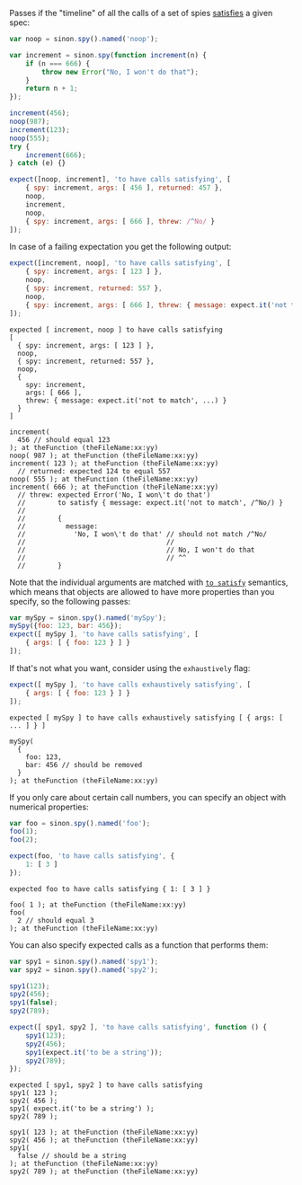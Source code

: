 Passes if the "timeline" of all the calls of a set of spies [satisfies](http://unexpected.js.org/assertions/any/to-satisfy/) a given spec:

```js
var noop = sinon.spy().named('noop');

var increment = sinon.spy(function increment(n) {
    if (n === 666) {
        throw new Error("No, I won't do that");
    }
    return n + 1;
});

increment(456);
noop(987);
increment(123);
noop(555);
try {
    increment(666);
} catch (e) {}

expect([noop, increment], 'to have calls satisfying', [
    { spy: increment, args: [ 456 ], returned: 457 },
    noop,
    increment,
    noop,
    { spy: increment, args: [ 666 ], threw: /^No/ }
]);
```

In case of a failing expectation you get the following output:

```js
expect([increment, noop], 'to have calls satisfying', [
    { spy: increment, args: [ 123 ] },
    noop,
    { spy: increment, returned: 557 },
    noop,
    { spy: increment, args: [ 666 ], threw: { message: expect.it('not to match', /^No/) } }
]);
```

```output
expected [ increment, noop ] to have calls satisfying
[
  { spy: increment, args: [ 123 ] },
  noop,
  { spy: increment, returned: 557 },
  noop,
  {
    spy: increment,
    args: [ 666 ],
    threw: { message: expect.it('not to match', ...) }
  }
]

increment(
  456 // should equal 123
); at theFunction (theFileName:xx:yy)
noop( 987 ); at theFunction (theFileName:xx:yy)
increment( 123 ); at theFunction (theFileName:xx:yy)
  // returned: expected 124 to equal 557
noop( 555 ); at theFunction (theFileName:xx:yy)
increment( 666 ); at theFunction (theFileName:xx:yy)
  // threw: expected Error('No, I won\'t do that')
  //        to satisfy { message: expect.it('not to match', /^No/) }
  //
  //        {
  //          message:
  //            'No, I won\'t do that' // should not match /^No/
  //                                   //
  //                                   // No, I won't do that
  //                                   // ^^
  //        }
```

Note that the individual arguments are matched with
[`to satisfy`](http://unexpected.js.org/assertions/any/to-satisfy/)
semantics, which means that objects are allowed to have more properties than you
specify, so the following passes:

```js
var mySpy = sinon.spy().named('mySpy');
mySpy({foo: 123, bar: 456});
expect([ mySpy ], 'to have calls satisfying', [
    { args: [ { foo: 123 } ] }
]);
```

If that's not what you want, consider using the `exhaustively` flag:

```js
expect([ mySpy ], 'to have calls exhaustively satisfying', [
    { args: [ { foo: 123 } ] }
]);
```

```output
expected [ mySpy ] to have calls exhaustively satisfying [ { args: [ ... ] } ]

mySpy(
  {
    foo: 123,
    bar: 456 // should be removed
  }
); at theFunction (theFileName:xx:yy)
```

If you only care about certain call numbers, you can specify an object with
numerical properties:

```js
var foo = sinon.spy().named('foo');
foo(1);
foo(2);

expect(foo, 'to have calls satisfying', {
    1: [ 3 ]
});
```

```output
expected foo to have calls satisfying { 1: [ 3 ] }

foo( 1 ); at theFunction (theFileName:xx:yy)
foo(
  2 // should equal 3
); at theFunction (theFileName:xx:yy)
```

You can also specify expected calls as a function that performs them:

```js
var spy1 = sinon.spy().named('spy1');
var spy2 = sinon.spy().named('spy2');

spy1(123);
spy2(456);
spy1(false);
spy2(789);

expect([ spy1, spy2 ], 'to have calls satisfying', function () {
    spy1(123);
    spy2(456);
    spy1(expect.it('to be a string'));
    spy2(789);
});
```

```output
expected [ spy1, spy2 ] to have calls satisfying
spy1( 123 );
spy2( 456 );
spy1( expect.it('to be a string') );
spy2( 789 );

spy1( 123 ); at theFunction (theFileName:xx:yy)
spy2( 456 ); at theFunction (theFileName:xx:yy)
spy1(
  false // should be a string
); at theFunction (theFileName:xx:yy)
spy2( 789 ); at theFunction (theFileName:xx:yy)
```
